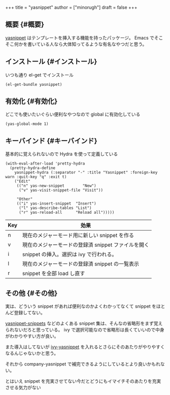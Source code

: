 +++
title = "yasnippet"
author = ["minorugh"]
draft = false
+++

## 概要 {#概要}

[yasnippet](https://github.com/joaotavora/yasnippet) はテンプレートを挿入する機能を持ったパッケージ。
Emacs でそこそこ何かを書いている人なら大体知ってるような有名なやつだと思う。


## インストール {#インストール}

いつも通り el-get でインストール

```emacs-lisp
(el-get-bundle yasnippet)
```


## 有効化 {#有効化}

どこでも使いたいぐらい便利なやつなので global に有効化している

```emacs-lisp
(yas-global-mode 1)
```


## キーバインド {#キーバインド}

基本的に覚えられないので Hydra を使って定義している

```emacs-lisp
(with-eval-after-load 'pretty-hydra
  (pretty-hydra-define
	yasnippet-hydra (:separator "-" :title "Yasnippet" :foreign-key warn :quit-key "q" :exit t)
	("Edit"
	 (("n" yas-new-snippet        "New")
	  ("v" yas-visit-snippet-file "Visit"))

	 "Other"
	 (("i" yas-insert-snippet  "Insert")
	  ("l" yas-describe-tables "List")
	  ("r" yas-reload-all      "Reload all")))))
```

| Key | 効果                           |
|-----|------------------------------|
| n   | 現在のメジャーモード用に新しい snippet を作る |
| v   | 現在のメジャーモードの登録済 snippet ファイルを開く |
| i   | snippet の挿入。選択は ivy で行われる。 |
| l   | 現在のメジャーモードの登録済 snippet の一覧表示 |
| r   | snippet を全部 load し直す     |


## その他 {#その他}

実は、どういう snippet があれば便利なのかよくわかってなくて
snippet をほとんど登録してない。

[yasnippet-snippets](https://github.com/AndreaCrotti/yasnippet-snippets) などのよくある snippet 集は、そんなの省略形をまず覚えられないだろと思っている。
ivy で選択可能なので省略形は長くていいので中身がわかりやすい方が良い。

また導入はしてないが [ivy-yasnippet](https://github.com/mkcms/ivy-yasnippet) を入れるとさらにそのあたりがやりやすくなるんじゃないかと思う。

それから company-yasnippet で補完できるようにしているとより良いかもれない。

とはいえ snippet を充実させてない今だとどうにもイマイチそのあたりを充実させる気力がない
